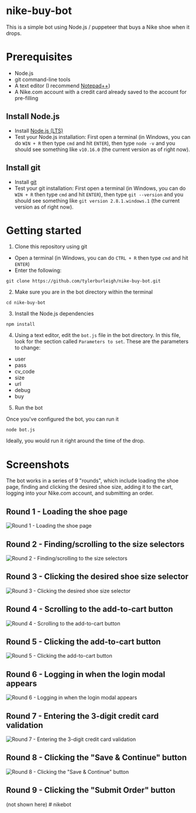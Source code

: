# nike-buy-bot

This is a simple bot using Node.js / puppeteer that buys a Nike shoe when it drops.

# Prerequisites

- Node.js
- git command-line tools
- A text editor (I recommend [Notepad++](https://notepad-plus-plus.org))
- A Nike.com account with a credit card already saved to the account for pre-filling

## Install Node.js

- Install [Node.js (LTS)](https://nodejs.org/en/download)
- Test your Node.js installation: First open a terminal (in Windows, you can do `WIN + R` then type `cmd` and hit `ENTER`), then type `node -v` and you should see something like `v10.16.0` (the current version as of right now).

## Install git

- Install [git](https://git-scm.com/downloads)
- Test your git installation: First open a terminal (in Windows, you can do `WIN + R` then type `cmd` and hit `ENTER`), then type `git --version` and you should see something like `git version 2.8.1.windows.1` (the current version as of right now).

# Getting started

1. Clone this repository using git

- Open a terminal (in Windows, you can do `CTRL + R` then type `cmd` and hit `ENTER`)
- Enter the following:

`git clone https://github.com/tylerburleigh/nike-buy-bot.git`

2. Make sure you are in the bot directory within the terminal

`cd nike-buy-bot`

3. Install the Node.js dependencies

`npm install`

4. Using a text editor, edit the `bot.js` file in the bot directory. In this file, look for the section called `Parameters to set`. These are the parameters to change:

- user
- pass
- cv_code
- size
- url
- debug
- buy

5. Run the bot

Once you've configured the bot, you can run it

`node bot.js`

Ideally, you would run it right around the time of the drop.

# Screenshots

The bot works in a series of 9 "rounds", which include loading the shoe page, finding and clicking the desired shoe size, adding it to the cart, logging into your Nike.com account, and submitting an order.

## Round 1 - Loading the shoe page
![Round 1 - Loading the shoe page](https://raw.githubusercontent.com/tylerburleigh/nike-buy-bot/master/extras/demo_screenshots/bot__1_loaded_1576250190.png)

## Round 2 - Finding/scrolling to the size selectors
![Round 2 - Finding/scrolling to the size selectors](https://raw.githubusercontent.com/tylerburleigh/nike-buy-bot/master/extras/demo_screenshots/bot__2_selectors_1576250192.png)

## Round 3 - Clicking the desired shoe size selector
![Round 3 - Clicking the desired shoe size selector](https://raw.githubusercontent.com/tylerburleigh/nike-buy-bot/master/extras/demo_screenshots/bot__3_size_clicked_1576250193.png)

## Round 4 - Scrolling to the add-to-cart button
![Round 4 - Scrolling to the add-to-cart button](https://raw.githubusercontent.com/tylerburleigh/nike-buy-bot/master/extras/demo_screenshots/bot__4_scroll_to_add_button_1576250195.png)

## Round 5 - Clicking the add-to-cart button
![Round 5 - Clicking the add-to-cart button](https://raw.githubusercontent.com/tylerburleigh/nike-buy-bot/master/extras/demo_screenshots/bot__5_clicked_add_button_1576250196.png)

## Round 6 - Logging in when the login modal appears
![Round 6 - Logging in when the login modal appears](https://raw.githubusercontent.com/tylerburleigh/nike-buy-bot/master/extras/demo_screenshots/bot__6_logged_in_1576250198.png)

## Round 7 - Entering the 3-digit credit card validation
![Round 7 - Entering the 3-digit credit card validation](https://raw.githubusercontent.com/tylerburleigh/nike-buy-bot/master/extras/demo_screenshots/bot__7_entered_cv_1576250203.png)

## Round 8 - Clicking the "Save & Continue" button
![Round 8 - Clicking the "Save & Continue" button](https://raw.githubusercontent.com/tylerburleigh/nike-buy-bot/master/extras/demo_screenshots/bot__8_save_continue_1576250204.png)

## Round 9 - Clicking the "Submit Order" button
(not shown here)
#   n i k e b o t  
 